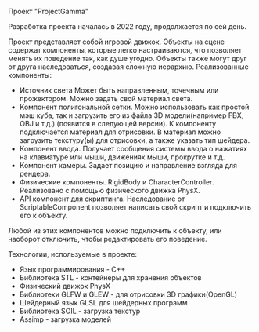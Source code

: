 Проект "ProjectGamma"

Разработка проекта началась в 2022 году, продолжается по сей день.

Проект представляет собой игровой движок. Объекты на сцене содержат компоненты, которые легко настраиваются, что позволяет менять их поведение так, как душе угодно. Объекты также могут друг от друга наследоваться, создавая сложную иерархию.
Реализованные компоненты:
- Источник света
    Может быть направленным, точечным или прожектором.
    Можно задать свой материал света.
- Компонент полигональной сетки.
    Можно использовать как простой мэш куба, так и загрузить его из файла 3D модели(например FBX, OBJ и т.д.) (появится в следующей версии).
    К компоненту подключается материал для отрисовки. В материал можно загрузить текстуру(ы) для отрисовки, а также указать тип шейдера.
- Компонент ввода.
    Получает сообщения системы ввода о нажатиях на клавиатуре или мыши, движениях мыши, прокрутке и т.д.
- Компонент камеры.
    Задает позицию и направление взгляда для рендера.
- Физические компоненты.
    RigidBody и CharacterController.
    Реализовано с помощью физического движка PhysX.
- API компонент для скриптинга.
    Наследование от ScriptableComponent позволяет написать свой скрипт и подключить его к объекту.
    
Любой из этих компонентов можно подключить к объекту, или наоборот отключить, чтобы редактировать его поведение.

Технологии, используемые в проекте:
- Язык программирования - С++
- Библиотека STL - контейнеры для хранения объектов
- Физический движок PhysX
- Библиотеки GLFW и GLEW - для отрисовки 3D графики(OpenGL)
- Шейдерный язык GLSL для шейдерных программ
- Библиотека SOIL - загрузка текстур
- Assimp - загрузка моделей

